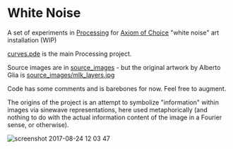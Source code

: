 # White Noise

A set of experiments in [Processing](https://processing.org/download/) for [Axiom of Choice](http://axiomofchoice.network/) "white noise" art installation (WIP)

[curves.pde](curves.pde) is the main Processing project.

Source images are in [source_images](source_images) - but the original artwork by Alberto Glia is [source_images/mlk_layers.jpg](source_images/mlk_layers.jpg)

Code has some comments and is barebones for now.
Feel free to augment.

The origins of the project is an attempt to symbolize "information" within images via sinewave representations, here used metaphorically (and nothing to do with the actual information content of the image in a Fourier sense, or otherwise).

![screenshot 2017-08-24 12 03 47](https://user-images.githubusercontent.com/28526/29683775-59fd7e80-88c4-11e7-8f1d-c9e4793a6c33.png)